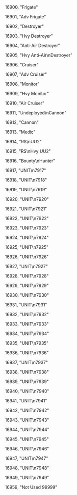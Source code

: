 ﻿16900, "Frigate"

16901, "Adv Frigate"

16902, "Destroyer"

16903, "Hvy Destroyer"

16904, "Anti-Air Destroyer"

16905, "Hvy Anti-Air\nDestroyer"

16906, "Cruiser"

16907, "Adv Cruiser"

16908, "Monitor"

16909, "Hvy Monitor"

16910, "Air Cruiser"

16911, "Undeployed\nCannon"

16912, "Cannon"

16913, "Medic"

16914, "RS\nUU2"

16915, "RS\nHvy UU2"

16916, "Bounty\nHunter"

16917, "UNIT\n7917"

16918, "UNIT\n7918"

16919, "UNIT\n7919"

16920, "UNIT\n7920"

16921, "UNIT\n7921"

16922, "UNIT\n7922"

16923, "UNIT\n7923"

16924, "UNIT\n7924"

16925, "UNIT\n7925"

16926, "UNIT\n7926"

16927, "UNIT\n7927"

16928, "UNIT\n7928"

16929, "UNIT\n7929"

16930, "UNIT\n7930"

16931, "UNIT\n7931"

16932, "UNIT\n7932"

16933, "UNIT\n7933"

16934, "UNIT\n7934"

16935, "UNIT\n7935"

16936, "UNIT\n7936"

16937, "UNIT\n7937"

16938, "UNIT\n7938"

16939, "UNIT\n7939"

16940, "UNIT\n7940"

16941, "UNIT\n7941"

16942, "UNIT\n7942"

16943, "UNIT\n7943"

16944, "UNIT\n7944"

16945, "UNIT\n7945"

16946, "UNIT\n7946"

16947, "UNIT\n7947"

16948, "UNIT\n7948"

16949, "UNIT\n7949"

16959, "Not Used 99999"


